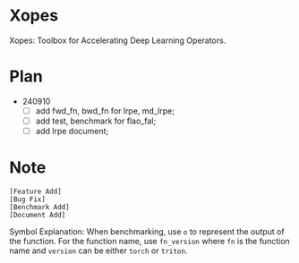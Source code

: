 # Xopes

Xopes: Toolbox for Accelerating Deep Learning Operators.

# Plan

- 240910
  - [ ] add fwd_fn, bwd_fn for lrpe, md_lrpe;
  - [ ] add test, benchmark for flao_fal;
  - [ ] add lrpe document;

# Note
```
[Feature Add]
[Bug Fix]
[Benchmark Add]
[Document Add]
```

Symbol Explanation: When benchmarking, use `o` to represent the output of the function. For the function name, use `fn_version` where `fn` is the function name and `version` can be either `torch` or `triton`.
